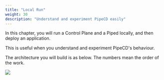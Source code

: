 ```yaml
---
title: "Local Run"
weight: 30
description: "Understand and experiment PipeCD easily"
---
```


In this chapter, you will run a Control Plane and a Piped locally, and then deploy an application.

This is useful when you understand and experiment PipeCD's behaviour.

The architecture you will build is as below. The numbers mean the order of the work.

<img src="/images/30-local-run/architecture.png">


